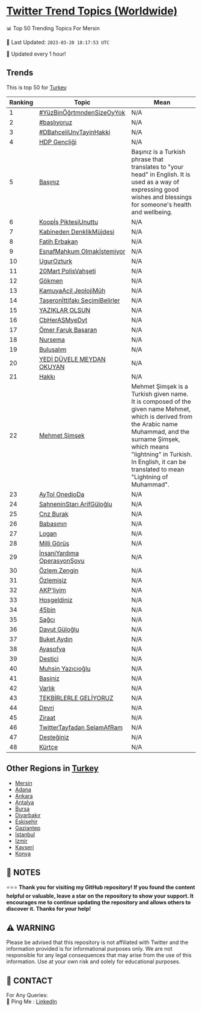 [Twitter Trend Topics (Worldwide)](https://github.com/ErcinDedeoglu/Twitter-Trend-Topics)
==========


📊 Top 50 Trending Topics For Mersin

📆 Last Updated: `2023-03-20 18:17:53 UTC`

🔧 Updated every 1 hour!


## Trends

This is top 50 for [Turkey](</Turkey>)

| Ranking | Topic | Mean |
| ------- | ------------ | ------------ |
| 1 | [#YüzBinÖğrtmndenSizeOyYok](http://twitter.com/search?q=%23Y%c3%bczBin%c3%96%c4%9frtmndenSizeOyYok) | N/A |
| 2 | [#başlıyoruz](http://twitter.com/search?q=%23ba%c5%9fl%c4%b1yoruz) | N/A |
| 3 | [#DBahceliUnvTayinHakki](http://twitter.com/search?q=%23DBahceliUnvTayinHakki) | N/A |
| 4 | [HDP Gençliği](http://twitter.com/search?q=HDP+Gen%c3%a7li%c4%9fi) | N/A |
| 5 | [Başınız](http://twitter.com/search?q=Ba%c5%9f%c4%b1n%c4%b1z) | Başınız is a Turkish phrase that translates to "your head" in English. It is used as a way of expressing good wishes and blessings for someone's health and wellbeing. |
| 6 | [Koopİş PiktesiUnuttu](http://twitter.com/search?q=Koop%c4%b0%c5%9f+PiktesiUnuttu) | N/A |
| 7 | [Kabineden DenklikMüjdesi](http://twitter.com/search?q=Kabineden+DenklikM%c3%bcjdesi) | N/A |
| 8 | [Fatih Erbakan](http://twitter.com/search?q=Fatih+Erbakan) | N/A |
| 9 | [EsnafMahkum Olmakİstemiyor](http://twitter.com/search?q=EsnafMahkum+Olmak%c4%b0stemiyor) | N/A |
| 10 | [UgurOzturk](http://twitter.com/search?q=UgurOzturk) | N/A |
| 11 | [20Mart PolisVahşeti](http://twitter.com/search?q=20Mart+PolisVah%c5%9feti) | N/A |
| 12 | [Gökmen](http://twitter.com/search?q=G%c3%b6kmen) | N/A |
| 13 | [KamuyaAcil JeolojiMüh](http://twitter.com/search?q=KamuyaAcil+JeolojiM%c3%bch) | N/A |
| 14 | [Taşeronİttifakı SeçimiBelirler](http://twitter.com/search?q=Ta%c5%9feron%c4%b0ttifak%c4%b1+Se%c3%a7imiBelirler) | N/A |
| 15 | [YAZIKLAR OLSUN](http://twitter.com/search?q=YAZIKLAR+OLSUN) | N/A |
| 16 | [CbHerASMyeDyt](http://twitter.com/search?q=CbHerASMyeDyt) | N/A |
| 17 | [Ömer Faruk Başaran](http://twitter.com/search?q=%c3%96mer+Faruk+Ba%c5%9faran) | N/A |
| 18 | [Nursema](http://twitter.com/search?q=Nursema) | N/A |
| 19 | [Buluşalım](http://twitter.com/search?q=Bulu%c5%9fal%c4%b1m) | N/A |
| 20 | [YEDİ DÜVELE MEYDAN OKUYAN](http://twitter.com/search?q=YED%c4%b0+D%c3%9cVELE+MEYDAN+OKUYAN) | N/A |
| 21 | [Hakkı](http://twitter.com/search?q=Hakk%c4%b1) | N/A |
| 22 | [Mehmet Şimşek](http://twitter.com/search?q=Mehmet+%c5%9eim%c5%9fek) | Mehmet Şimşek is a Turkish given name. It is composed of the given name Mehmet, which is derived from the Arabic name Muhammad, and the surname Şimşek, which means "lightning" in Turkish. In English, it can be translated to mean "Lightning of Muhammad". |
| 23 | [AyTol OnedioDa](http://twitter.com/search?q=AyTol+OnedioDa) | N/A |
| 24 | [SahneninStarı ArifGüloğlu](http://twitter.com/search?q=SahneninStar%c4%b1+ArifG%c3%bclo%c4%9flu) | N/A |
| 25 | [Cnz Burak](http://twitter.com/search?q=Cnz+Burak) | N/A |
| 26 | [Babasının](http://twitter.com/search?q=Babas%c4%b1n%c4%b1n) | N/A |
| 27 | [Logan](http://twitter.com/search?q=Logan) | N/A |
| 28 | [Milli Görüş](http://twitter.com/search?q=Milli+G%c3%b6r%c3%bc%c5%9f) | N/A |
| 29 | [İnsaniYardıma OperasyonŞovu](http://twitter.com/search?q=%c4%b0nsaniYard%c4%b1ma+Operasyon%c5%9eovu) | N/A |
| 30 | [Özlem Zengin](http://twitter.com/search?q=%c3%96zlem+Zengin) | N/A |
| 31 | [Özlemişiz](http://twitter.com/search?q=%c3%96zlemi%c5%9fiz) | N/A |
| 32 | [AKP'liyim](http://twitter.com/search?q=AKP%27liyim) | N/A |
| 33 | [Hoşgeldiniz](http://twitter.com/search?q=Ho%c5%9fgeldiniz) | N/A |
| 34 | [45bin](http://twitter.com/search?q=45bin) | N/A |
| 35 | [Sağcı](http://twitter.com/search?q=Sa%c4%9fc%c4%b1) | N/A |
| 36 | [Davut Güloğlu](http://twitter.com/search?q=Davut+G%c3%bclo%c4%9flu) | N/A |
| 37 | [Buket Aydın](http://twitter.com/search?q=Buket+Ayd%c4%b1n) | N/A |
| 38 | [Ayasofya](http://twitter.com/search?q=Ayasofya) | N/A |
| 39 | [Destici](http://twitter.com/search?q=Destici) | N/A |
| 40 | [Muhsin Yazıcıoğlu](http://twitter.com/search?q=Muhsin+Yaz%c4%b1c%c4%b1o%c4%9flu) | N/A |
| 41 | [Basiniz](http://twitter.com/search?q=Basiniz) | N/A |
| 42 | [Varlık](http://twitter.com/search?q=Varl%c4%b1k) | N/A |
| 43 | [TEKBİRLERLE GELİYORUZ](http://twitter.com/search?q=TEKB%c4%b0RLERLE+GEL%c4%b0YORUZ) | N/A |
| 44 | [Devri](http://twitter.com/search?q=Devri) | N/A |
| 45 | [Ziraat](http://twitter.com/search?q=Ziraat) | N/A |
| 46 | [TwitterTayfadan SelamAfRam](http://twitter.com/search?q=TwitterTayfadan+SelamAfRam) | N/A |
| 47 | [Desteğiniz](http://twitter.com/search?q=Deste%c4%9finiz) | N/A |
| 48 | [Kürtçe](http://twitter.com/search?q=K%c3%bcrt%c3%a7e) | N/A |



## Other Regions in [Turkey](</Turkey>)

* [Mersin](</Turkey/Mersin.md>)
* [Adana](</Turkey/Adana.md>)
* [Ankara](</Turkey/Ankara.md>)
* [Antalya](</Turkey/Antalya.md>)
* [Bursa](</Turkey/Bursa.md>)
* [Diyarbakır](</Turkey/Diyarbakır.md>)
* [Eskişehir](</Turkey/Eskişehir.md>)
* [Gaziantep](</Turkey/Gaziantep.md>)
* [Istanbul](</Turkey/Istanbul.md>)
* [Izmir](</Turkey/Izmir.md>)
* [Kayseri](</Turkey/Kayseri.md>)
* [Konya](</Turkey/Konya.md>)



## 📝 NOTES

⭐⭐⭐ **Thank you for visiting my GitHub repository! If you found the content helpful or valuable, leave a star on the repository to show your support. It encourages me to continue updating the repository and allows others to discover it. Thanks for your help!**


## ⚠️ WARNING

Please be advised that this repository is not affiliated with Twitter and the information provided is for informational purposes only. We are not responsible for any legal consequences that may arise from the use of this information. Use at your own risk and solely for educational purposes.


## 📨 CONTACT

 For Any Queries:  
            🏓 Ping Me : [LinkedIn](https://www.linkedin.com/in/ercindedeoglu/)
